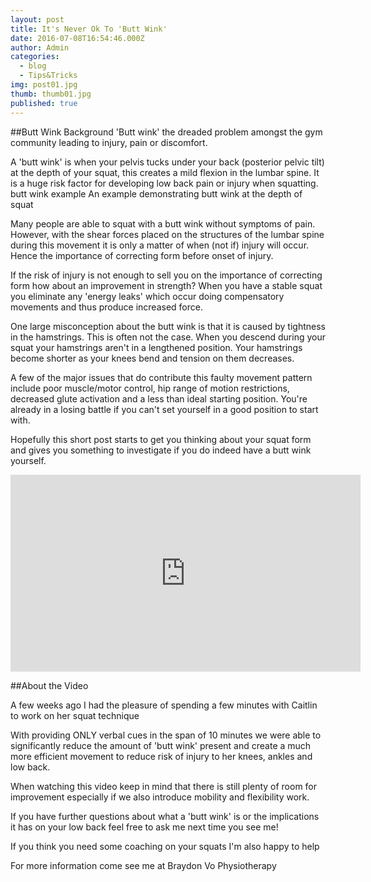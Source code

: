 ```yaml
---
layout: post
title: It's Never Ok To 'Butt Wink'
date: 2016-07-08T16:54:46.000Z
author: Admin
categories:
  - blog
  - Tips&Tricks
img: post01.jpg
thumb: thumb01.jpg
published: true
---
```


##Butt Wink Background
'Butt wink' the dreaded problem amongst the gym community leading to injury, pain or discomfort.

A 'butt wink' is when your pelvis tucks under your back (posterior pelvic tilt) at the depth of your squat, this creates a mild flexion in the lumbar spine.  It is a huge risk factor for developing low back pain or injury when squatting.
butt wink example
An example demonstrating butt wink at the depth of squat

Many people are able to squat with a butt wink without symptoms of pain.  However, with the shear forces placed on the structures of the lumbar spine during this movement it is only a matter of when (not if) injury will occur.  Hence the importance of correcting form before onset of injury.  

If the risk of injury is not enough to sell you on the importance of correcting form how about an improvement in strength?  When you have a stable squat you eliminate any 'energy leaks' which occur doing compensatory movements and thus produce increased force.

One large misconception about the butt wink is that it is caused by tightness in the hamstrings.  This is often not the case.  When you descend during your squat your hamstrings aren't in a lengthened position.  Your hamstrings become shorter as your knees bend and tension on them decreases.

A few of the major issues that do contribute this faulty movement pattern include poor muscle/motor control, hip range of motion restrictions, decreased glute activation and a less than ideal starting position.  You're already in a losing battle if you can't set yourself in a good position to start with.  

Hopefully this short post starts to get you thinking about your squat form and gives you something to investigate if you do indeed have a butt wink yourself.

<iframe width="560" height="315" src="https://www.youtube.com/embed/y4WN4Qzf0ek" frameborder="0" allowfullscreen></iframe>

##About the Video

A few weeks ago I had the pleasure of spending a few minutes with Caitlin to work on her squat technique

With providing ONLY verbal cues in the span of 10 minutes we were able to significantly reduce the amount of 'butt wink' present and create a much more efficient movement to reduce risk of injury to her knees, ankles and low back.

When watching this video keep in mind that there is still plenty of room for improvement especially if we also introduce mobility and flexibility work.

If you have further questions about what a 'butt wink' is or the implications it has on your low back feel free to ask me next time you see me!

If you think you need some coaching on your squats I'm also happy to help

For more information come see me at Braydon Vo Physiotherapy

